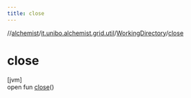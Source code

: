 ```yaml
---
title: close
---
```

//[alchemist](../../../index.html)/[it.unibo.alchemist.grid.util](../index.html)/[WorkingDirectory](index.html)/[close](close.html)



# close



[jvm]\
open fun [close](close.html)()





